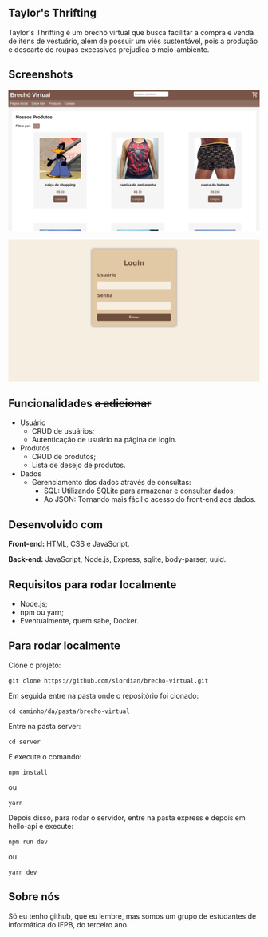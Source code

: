 ## Taylor's Thrifting

Taylor's Thrifting é um brechó virtual que busca facilitar
a compra e venda de itens de vestuário, além de possuir um
viés sustentável, pois a produção e descarte de roupas
excessivos prejudica o meio-ambiente. 

## Screenshots
![Home](./screenshots/homebrecho.png)

![LogIn](./screenshots/loginbrecho.png)

## Funcionalidades ~~a adicionar~~

- Usuário
  - CRUD de usuários;
  - Autenticação de usuário na página de login.
- Produtos
  - CRUD de produtos;
  - Lista de desejo de produtos.
- Dados
  - Gerenciamento dos dados através de consultas:
    - SQL: Utilizando SQLite para armazenar e consultar dados;
    - Ao JSON: Tornando mais fácil o acesso do front-end aos dados.

## Desenvolvido com

**Front-end:** HTML, CSS e JavaScript.

**Back-end:** JavaScript, Node.js, Express, sqlite, body-parser, uuid.

## Requisitos para rodar localmente
- Node.js;
- npm ou yarn;
- Eventualmente, quem sabe, Docker.

## Para rodar localmente 
Clone o projeto:
``` 
git clone https://github.com/slordian/brecho-virtual.git
```

Em seguida entre na pasta onde o repositório foi clonado:
```
cd caminho/da/pasta/brecho-virtual
```

Entre na pasta server:
```
cd server
```

E execute o comando: 
```
npm install
``` 
ou 
```
yarn
```

Depois disso, para rodar o servidor, entre na pasta express e depois em hello-api e execute:
```
npm run dev
``` 
ou 
```
yarn dev
```

## Sobre nós
Só eu tenho github, que eu lembre, mas somos um grupo de estudantes de informática do IFPB, do terceiro ano.
